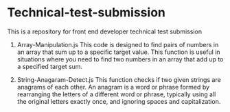# Technical-test-submission
This is a repository for front end developer technical test submission


1. Array-Manipulation.js
This code is designed to find pairs of numbers in an array that sum up to a specific target value. This function is useful in situations where you need to find two numbers in an array that add up to a specified target sum.

2. String-Anagaram-Detect.js
This function checks if two given strings are anagrams of each other. An anagram is a word or phrase formed by rearranging the letters of a different word or phrase, typically using all the original letters exactly once, and ignoring spaces and capitalization.

